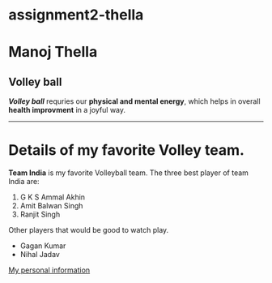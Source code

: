 # assignment2-thella

# Manoj Thella
## Volley ball
 ***Volley ball*** requries our **physical and mental energy**, which helps in overall **health improvment** in a joyful way.

 ---

 # Details of my favorite Volley team.
 **Team India** is my favorite Volleyball team.
 The three best player of team India are:
 1. G K S Ammal Akhin
 2. Amit Balwan Singh
 3. Ranjit Singh

Other players that would be good to watch play.
* Gagan Kumar
* Nihal Jadav

[My personal information](https://github.com/ManojThella/assignment2-thella/blob/e497d56c914c4bf94fbc7afa3c4a27d15cb85535/AboutMe.md)